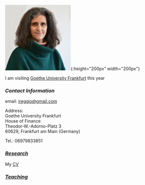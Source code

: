 ![](iliana_pic.jpg){:height="200px" width="200px"}

I am visiting [Goethe University Frankfurt](http://www.uni-frankfurt.de) this year

### **_Contact Information_**
email: ireggio@gmail.com

Address:  
Goethe University Frankfurt  
House of Finance  
Theodor-W.-Adorno-Platz 3  
60629, Frankfurt am Main (Germany)

Tel.: 06979833851


### **_[Research](research.md)_**
My [CV](IlianaReggio_CV_March2019.pdf)

### **_[Teaching](teaching.md)_**


<!---
your comment goes here
and here
-->
